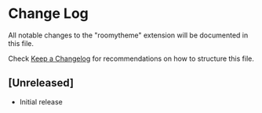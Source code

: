 # Change Log

All notable changes to the "roomytheme" extension will be documented in this file.

Check [Keep a Changelog](http://keepachangelog.com/) for recommendations on how to structure this file.

## [Unreleased]

- Initial release

